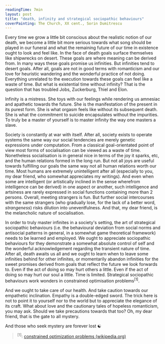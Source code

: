 ```yaml
---
readingTime: 7min
layout: post
title: "death, infinity and strategical sociopathic behaviours"
coverPainting: The Church, XX cent., Sorin Dumitrescu
---
```


Every time we grow a little bit conscious about the realistic notion of our death, we become a little bit more serious towards what song should be played in our funeral and what the remaining future of our time in existence ought to look and feel like. In the face of death goals surface themselves like shipwrecks on desert. These goals are where meaning can be derived from. In many ways these goals promise us infinities. But infinities tend to desert goals. After all, goals are not in good terms with romanticism and our love for heuristic wandering and the wonderful practice of not doing. Everything unrelated to the execution towards these goals can feel like a waste of time. But what is existential time without infinity? That is the question that has troubled Jobs, Zuckerburg, Thiel and Elon.

Infinity is a mistress. She toys with our feelings while rendering us amnesiac and apathetic towards the future. She is the manifestation of the present in its purest form. She is what orgasm feels like without its subsequent death. She is what the commitment to suicide encapsulates without the impurities. To truly be a master of yourself is to master infinity the way one masters a slave.

Society is constantly at war with itself. After all, society exists to operate systems the same way our social tendencies are merely genetic expressions under computation. From a classical goal-orientated point of view most forms of socialisation can be viewed as a waste of time. Nonetheless socialisation is in general nice in terms of the joy it sparks, etc, and the human relations formed in the long run. But not all joys are useful towards fulfilling our goals the same way not all human relations worth our time. Most humans are extremely unintelligent after all (especially to you, my dear friend, who somewhat appreciates my writings). And even when some are intelligent (or artistically inclined in the sense wherefrom intelligence can be derived) in one aspect or another, such intelligence and artsiness are rarely expressed in social functions containing more than 2 persons. Overall, meeting strangers is fun. But further social intercourses with the same strangers (who gradually lose, for the lack of a better word, _strangeness_) risks dilution into uneventfulness. And that, my dear friend, is the melancholic nature of socialisation.

In order to truly master infinites in a society's setting, the art of strategical sociopathic behaviours (i.e. the behavioural deviation from social norms and antisocial patterns in general, in a somewhat game theoretical framework) needs to be learned and employed. We ought to appreciate sociopathic behaviours for they demonstrate a somewhat absolute control of self and the wonderful acknowledgement regarding the transient nature of time. After all, death awaits us all and we ought to learn when to leave some infinities behind for other infinites, or momentarily abandon infinities for the sweet promises derived from goals that reflect the future we look forwards to. Even if the act of doing so may hurt others a little. Even if the act of doing so may hurt our soul a little. Time is limited. Strategical sociopathic behaviours work wonders in constrained optimisation problems<sup>[1]</sup>.

And we ought to take care of our health. And take caution towards our empathetic inclination. Empathy is a double-edged sword. The trick here is not to point it to yourself nor to the world but to appreciate the elegance of its craft. What about love and the cautionary tales of hopeless romanticism, you may ask. Should we take precautions towards that too? Oh, my dear friend, that is the gate to all mystery.

And those who seek mystery are forever lost ☯


> <sup>[1]</sup>:  [constrained optimization problems (wikipedia.org)](https://en.wikipedia.org/wiki/Constrained_optimization)
